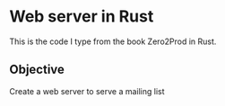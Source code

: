 # Web server in Rust

This is the code I type from the book Zero2Prod in Rust.

## Objective

Create a web server to serve a mailing list
